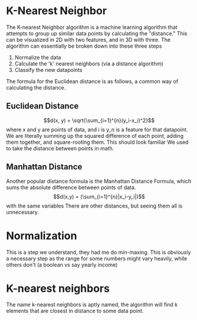 # K-Nearest Neighbor
The K-nearest Neighbor algorithm is a machine learning algorithm that attempts to group up similar data points by calculating the "distance."
This can be visualized in 2D with two features, and in 3D with three. The algorithm can essentially be broken down into these three steps
1. Normalize the data
2. Calculate the 'k' nearest neighbors (via a distance algorithm)
3. Classify the new datapoints

The formula for the Euclidean distance is as follows, a common way of calculating the distance. 
## Euclidean Distance
$$d(x, y) = \sqrt{\sum_{i=1}^{n}(y_i-x_i)^2}$$ where x and y are points of data, and i is y_n is a feature for that datapoint.  
We are literally summing up the squared difference of each point, adding them together, and square-rooting them. This should look familiar
We used to take the distance between points in math.
## Manhattan Distance
Another popular distance formula is the Manhattan Distance Formula, which sums the absolute difference between points of data.
$$d(x,y) = (\sum_{i=1}^{n}|x_i-y_i|)$$ with the same variables
There are other distances, but seeing them all is unnecessary.

# Normalization
This is a step we understand, they had me do min-maxing. This is obviously a necessary step as the range for some numbers might vary heavily, while others don't (a boolean vs say yearly income)

# K-nearest neighbors
The name k-nearest neighbors is aptly named, the algorithm will find k elements that are closest in distance to some data point. 
